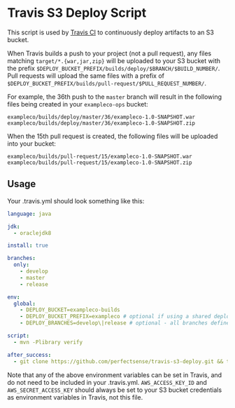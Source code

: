 # Travis S3 Deploy Script

This script is used by [Travis CI](https://travis-ci.com/) to continuously deploy artifacts to an S3 bucket.

When Travis builds a push to your project (not a pull request), any files matching `target/*.{war,jar,zip}` will be uploaded to your S3 bucket with the prefix `$DEPLOY_BUCKET_PREFIX/builds/deploy/$BRANCH/$BUILD_NUMBER/`. Pull requests will upload the same files with a prefix of `$DEPLOY_BUCKET_PREFIX/builds/pull-request/$PULL_REQUEST_NUMBER/`.

For example, the 36th push to the `master` branch will result in the following files being created in your `exampleco-ops` bucket:

```
exampleco/builds/deploy/master/36/exampleco-1.0-SNAPSHOT.war
exampleco/builds/deploy/master/36/exampleco-1.0-SNAPSHOT.zip
```

When the 15th pull request is created, the following files will be uploaded into your bucket:
```
exampleco/builds/pull-request/15/exampleco-1.0-SNAPSHOT.war
exampleco/builds/pull-request/15/exampleco-1.0-SNAPSHOT.zip
```

## Usage

Your .travis.yml should look something like this:

```yaml
language: java

jdk:
  - oraclejdk8

install: true

branches:
  only:
    - develop
    - master
    - release

env:
  global:
    - DEPLOY_BUCKET=exampleco-builds
    - DEPLOY_BUCKET_PREFIX=exampleco # optional if using a shared deployment bucket
    - DEPLOY_BRANCHES=develop\|release # optional - all branches defined in "branches" above is the default

script:
  - mvn -Plibrary verify

after_success:
  - git clone https://github.com/perfectsense/travis-s3-deploy.git && travis-s3-deploy/deploy.sh
```

Note that any of the above environment variables can be set in Travis, and do not need to be included in your .travis.yml. `AWS_ACCESS_KEY_ID` and `AWS_SECRET_ACCESS_KEY` should always be set to your S3 bucket credentials as environment variables in Travis, not this file.


